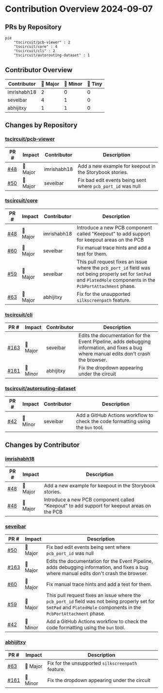 # Contribution Overview 2024-09-07

## PRs by Repository

```mermaid
pie
    "tscircuit/pcb-viewer" : 2
    "tscircuit/core" : 4
    "tscircuit/cli" : 2
    "tscircuit/autorouting-dataset" : 1
```

## Contributor Overview

| Contributor | 🐳 Major | 🐙 Minor | 🐌 Tiny |
|-------------|-------|-------|-------|
| imrishabh18 | 2 | 0 | 0 |
| seveibar | 4 | 1 | 0 |
| abhijitxy | 1 | 1 | 0 |

## Changes by Repository

### [tscircuit/pcb-viewer](https://github.com/tscircuit/pcb-viewer)

| PR # | Impact | Contributor | Description |
|------|--------|-------------|-------------|
| [#48](https://github.com/tscircuit/pcb-viewer/pull/48) | 🐳 Major | imrishabh18 | Add a new example for keepout in the Storybook stories. |
| [#50](https://github.com/tscircuit/pcb-viewer/pull/50) | 🐳 Major | seveibar | Fix bad edit events being sent where `pcb_port_id` was null |

### [tscircuit/core](https://github.com/tscircuit/core)

| PR # | Impact | Contributor | Description |
|------|--------|-------------|-------------|
| [#48](https://github.com/tscircuit/core/pull/48) | 🐳 Major | imrishabh18 | Introduce a new PCB component called "Keepout" to add support for keepout areas on the PCB |
| [#60](https://github.com/tscircuit/core/pull/60) | 🐳 Major | seveibar | Fix manual trace hints and add a test for them. |
| [#59](https://github.com/tscircuit/core/pull/59) | 🐳 Major | seveibar | This pull request fixes an issue where the `pcb_port_id` field was not being properly set for `SmtPad` and `PlatedHole` components in the `PcbPortAttachment` phase. |
| [#63](https://github.com/tscircuit/core/pull/63) | 🐳 Major | abhijitxy | Fix for the unsupported `silkscreenpath` feature. |

### [tscircuit/cli](https://github.com/tscircuit/cli)

| PR # | Impact | Contributor | Description |
|------|--------|-------------|-------------|
| [#163](https://github.com/tscircuit/cli/pull/163) | 🐳 Major | seveibar | Edits the documentation for the Event Pipeline, adds debugging information, and fixes a bug where manual edits don't crash the browser. |
| [#161](https://github.com/tscircuit/cli/pull/161) | 🐙 Minor | abhijitxy | Fix the dropdown appearing under the circuit |

### [tscircuit/autorouting-dataset](https://github.com/tscircuit/autorouting-dataset)

| PR # | Impact | Contributor | Description |
|------|--------|-------------|-------------|
| [#42](https://github.com/tscircuit/autorouting-dataset/pull/42) | 🐙 Minor | seveibar | Add a GitHub Actions workflow to check the code formatting using the `bun` tool. |

## Changes by Contributor

### [imrishabh18](https://github.com/imrishabh18)

| PR # | Impact | Description |
|------|--------|-------------|
| [#48](https://github.com/tscircuit/pcb-viewer/pull/48) | 🐳 Major | Add a new example for keepout in the Storybook stories. |
| [#48](https://github.com/tscircuit/core/pull/48) | 🐳 Major | Introduce a new PCB component called "Keepout" to add support for keepout areas on the PCB |

### [seveibar](https://github.com/seveibar)

| PR # | Impact | Description |
|------|--------|-------------|
| [#50](https://github.com/tscircuit/pcb-viewer/pull/50) | 🐳 Major | Fix bad edit events being sent where `pcb_port_id` was null |
| [#163](https://github.com/tscircuit/cli/pull/163) | 🐳 Major | Edits the documentation for the Event Pipeline, adds debugging information, and fixes a bug where manual edits don't crash the browser. |
| [#60](https://github.com/tscircuit/core/pull/60) | 🐳 Major | Fix manual trace hints and add a test for them. |
| [#59](https://github.com/tscircuit/core/pull/59) | 🐳 Major | This pull request fixes an issue where the `pcb_port_id` field was not being properly set for `SmtPad` and `PlatedHole` components in the `PcbPortAttachment` phase. |
| [#42](https://github.com/tscircuit/autorouting-dataset/pull/42) | 🐙 Minor | Add a GitHub Actions workflow to check the code formatting using the `bun` tool. |

### [abhijitxy](https://github.com/abhijitxy)

| PR # | Impact | Description |
|------|--------|-------------|
| [#63](https://github.com/tscircuit/core/pull/63) | 🐳 Major | Fix for the unsupported `silkscreenpath` feature. |
| [#161](https://github.com/tscircuit/cli/pull/161) | 🐙 Minor | Fix the dropdown appearing under the circuit |

